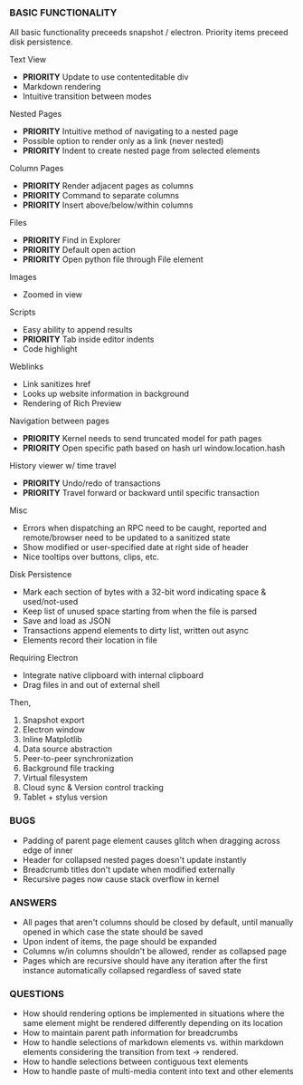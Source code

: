 ### BASIC FUNCTIONALITY

All basic functionality preceeds snapshot / electron.
Priority items preceed disk persistence.

Text View

- **PRIORITY** Update to use contenteditable div
- Markdown rendering
- Intuitive transition between modes

Nested Pages

- **PRIORITY** Intuitive method of navigating to a nested page
- Possible option to render only as a link (never nested)
- **PRIORITY** Indent to create nested page from selected elements

Column Pages

- **PRIORITY** Render adjacent pages as columns
- **PRIORITY** Command to separate columns
- **PRIORITY** Insert above/below/within columns

Files

- **PRIORITY** Find in Explorer
- **PRIORITY** Default open action
- **PRIORITY** Open python file through File element

Images

- Zoomed in view

Scripts

- Easy ability to append results
- **PRIORITY** Tab inside editor indents
- Code highlight

Weblinks

- Link sanitizes href
- Looks up website information in background
- Rendering of Rich Preview

Navigation between pages

- **PRIORITY** Kernel needs to send truncated model for path pages
- **PRIORITY** Open specific path based on hash url window.location.hash

History viewer w/ time travel

- **PRIORITY** Undo/redo of transactions
- **PRIORITY** Travel forward or backward until specific transaction

Misc

- Errors when dispatching an RPC need to be caught, reported
    and remote/browser need to be updated to a sanitized state
- Show modified or user-specified date at right side of header
- Nice tooltips over buttons, clips, etc.

Disk Persistence

- Mark each section of bytes with a 32-bit word indicating space & used/not-used
- Keep list of unused space starting from when the file is parsed
- Save and load as JSON
- Transactions append elements to dirty list, written out async
- Elements record their location in file

Requiring Electron

- Integrate native clipboard with internal clipboard
- Drag files in and out of external shell
    
Then,

1. Snapshot export
2. Electron window
3. Inline Matplotlib
4. Data source abstraction
5. Peer-to-peer synchronization
6. Background file tracking
7. Virtual filesystem
8. Cloud sync & Version control tracking
9. Tablet + stylus version

### BUGS

- Padding of parent page element causes glitch when dragging across edge of inner
- Header for collapsed nested pages doesn't update instantly
- Breadcrumb titles don't update when modified externally
- Recursive pages now cause stack overflow in kernel

### ANSWERS

- All pages that aren't columns should be closed by default, until manually
    opened in which case the state should be saved
- Upon indent of items, the page should be expanded
- Columns w/in columns shouldn't be allowed, render as collapsed page
- Pages which are recursive should have any iteration after the first
    instance automatically collapsed regardless of saved state

### QUESTIONS

- How should rendering options be implemented in situations where the same
    element might be rendered differently depending on its location
- How to maintain parent path information for breadcrumbs
- How to handle selections of markdown elements vs. within markdown elements
    considering the transition from text -> rendered.
- How to handle selections between contiguous text elements
- How to handle paste of multi-media content into text and other elements
